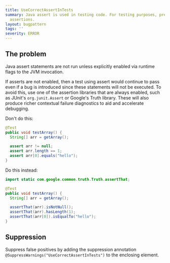 ```yaml
---
title: UseCorrectAssertInTests
summary: Java assert is used in testing code. For testing purposes, prefer using Truth-based
  assertions.
layout: bugpattern
tags: ''
severity: ERROR
---
```


<!--
*** AUTO-GENERATED, DO NOT MODIFY ***
To make changes, edit the @BugPattern annotation or the explanation in docs/bugpattern.
-->


## The problem
Java assert statements are not run unless explicitly enabled via runtime flags
to the JVM invocation.

If asserts are not enabled, then a test using assert would continue to pass even
if a bug is introduced since these statements will not be executed. To avoid
this, use one of the assertion libraries that are always enabled, such as
JUnit's `org.junit.Assert` or Google's Truth library. These will also produce
richer contextual failure diagnostics to aid and accelerate debugging.

Don't do this:

```java
@Test
public void testArray() {
  String[] arr = getArray();

  assert arr != null;
  assert arr.length == 1;
  assert arr[0].equals("hello");
}
```

Do this instead:

```java
import static com.google.common.truth.Truth.assertThat;

@Test
public void testArray() {
  String[] arr = getArray();

  assertThat(arr).isNotNull();
  assertThat(arr).hasLength(1);
  assertThat(arr[0]).isEqualTo("hello");
}
```

## Suppression
Suppress false positives by adding the suppression annotation `@SuppressWarnings("UseCorrectAssertInTests")` to the enclosing element.
